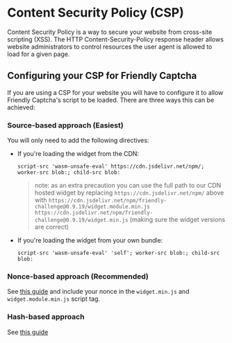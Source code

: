 # Content Security Policy (CSP)

Content Security Policy is a way to secure your website from cross-site scripting (XSS). The HTTP Content-Security-Policy response header allows website administrators to control resources the user agent is allowed to load for a given page.

## Configuring your CSP for Friendly Captcha

If you are using a CSP for your website you will have to configure it to allow Friendly Captcha's script to be loaded. There are three ways this can be achieved:

### Source-based approach (Easiest)

You will only need to add the following directives:

- If you're loading the widget from the CDN:

  `script-src 'wasm-unsafe-eval' https://cdn.jsdelivr.net/npm/; worker-src blob:; child-src blob:`

  > note: as an extra precaution you can use the full path to our CDN hosted widget by replacing `https://cdn.jsdelivr.net/npm/` above with `https://cdn.jsdelivr.net/npm/friendly-challenge@0.9.19/widget.module.min.js https://cdn.jsdelivr.net/npm/friendly-challenge@0.9.19/widget.min.js` (making sure the widget versions are correct)

- If you're loading the widget from your own bundle:

  `script-src 'wasm-unsafe-eval' 'self'; worker-src blob:; child-src blob:`

### Nonce-based approach (Recommended)

See [this guide](https://content-security-policy.com/nonce/) and include your nonce in the `widget.min.js` and `widget.module.min.js` script tag.

### Hash-based approach

See [this guide](https://content-security-policy.com/hash/)
